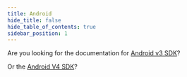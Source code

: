 ```yaml
---
title: Android
hide_title: false
hide_table_of_contents: true
sidebar_position: 1
---
```


Are you looking for the documentation for [Android v3 SDK](https://docs.mapsindoors.com/getting-started/android/v3/)?

Or the [Android V4 SDK](https://docs.mapsindoors.com/getting-started/android/v4/)?
